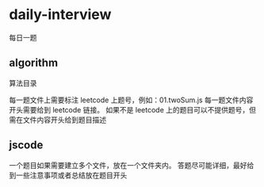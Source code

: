 # daily-interview

每日一题

## algorithm

算法目录

每一题文件上需要标注 leetcode 上题号，例如：01.twoSum.js
每一题文件内容开头需要给到 leetcode 链接。
如果不是 leetcode 上的题目可以不提供题号，但需在文件内容开头给到题目描述

## jscode

一个题目如果需要建立多个文件，放在一个文件夹内。
答题尽可能详细，最好给到一些注意事项或者总结放在题目开头

